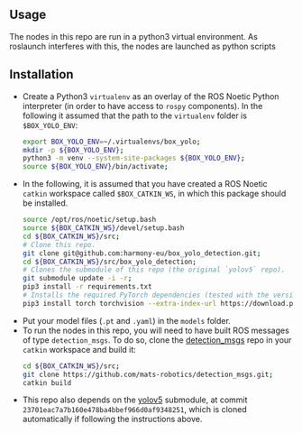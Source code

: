## Usage
The nodes in this repo are run in a python3 virtual environment. As roslaunch interferes with this, the nodes are launched as python scripts

## Installation
- Create a Python3 `virtualenv` as an overlay of the ROS Noetic Python interpreter (in order to have access to `rospy` components). In the following it assumed that the path to the `virtualenv` folder is `$BOX_YOLO_ENV`:
    ```bash
    export BOX_YOLO_ENV=~/.virtualenvs/box_yolo;
    mkdir -p ${BOX_YOLO_ENV};
    python3 -m venv --system-site-packages ${BOX_YOLO_ENV};
    source ${BOX_YOLO_ENV}/bin/activate;
    ```
- In the following, it is assumed that you have created a ROS Noetic `catkin` workspace called `$BOX_CATKIN_WS`, in which this package should be installed.
    ```bash
    source /opt/ros/noetic/setup.bash
    source ${BOX_CATKIN_WS}/devel/setup.bash
    cd ${BOX_CATKIN_WS}/src;
    # Clone this repo.
    git clone git@github.com:harmony-eu/box_yolo_detection.git;
    cd ${BOX_CATKIN_WS}/src/box_yolo_detection;
    # Clones the submodule of this repo (the original `yolov5` repo).
    git submodule update -i -r;
    pip3 install -r requirements.txt
    # Installs the required PyTorch dependencies (tested with the versions below).
    pip3 install torch torchvision --extra-index-url https://download.pytorch.org/whl/cu116
    ```
- Put your model files (`.pt` and `.yaml`) in the `models` folder.
- To run the nodes in this repo, you will need to have built ROS messages of type `detection_msgs`. To do so, clone the [detection_msgs](https://github.com/mats-robotics/detection_msgs) repo in your `catkin` workspace and build it:
    ```bash
    cd ${BOX_CATKIN_WS}/src;
    git clone https://github.com/mats-robotics/detection_msgs.git;
    catkin build
    ```
- This repo also depends on the [yolov5](https://github.com/ultralytics/yolov5.git) submodule, at commit `23701eac7a7b160e478ba4bbef966d0af9348251`, which is cloned automatically if following the instructions above.

